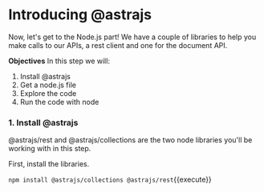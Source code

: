 # Introducing @astrajs

Now, let's get to the Node.js part!  We have a couple of libraries to help you make calls to our APIs, a rest client and one for the document API.

**Objectives**
In this step we will:
1. Install @astrajs
2. Get a node.js file
3. Explore the code
4. Run the code with node

### 1. Install @astrajs

@astrajs/rest and @astrajs/collections are the two node libraries you'll be working with in this step.

First, install the libraries.

`npm install @astrajs/collections @astrajs/rest`{{execute}}

